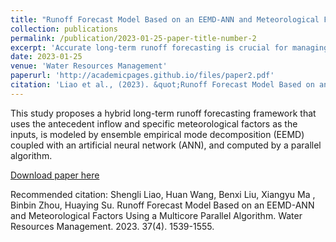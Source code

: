 ```yaml
---
title: "Runoff Forecast Model Based on an EEMD-ANN and Meteorological Factors Using a Multicore Parallel Algorithm"
collection: publications
permalink: /publication/2023-01-25-paper-title-number-2
excerpt: 'Accurate long-term runoff forecasting is crucial for managing and allocating water resources. Due to the complexity and variability of natural runoff, the most difficult problems currently faced by long-term runoff forecasting are the difficulty of model construction, poor prediction accuracy, and time intensive forecasting processes. Therefore, this study proposes a hybrid long-term runoff forecasting framework that uses the antecedent inflow and specific meteorological factors as the inputs, is modeled by ensemble empirical mode decomposition (EEMD) coupled with an artificial neural network (ANN), and computed by a parallel algorithm. First, the framework can transform monthly inflow and meteorological series into stationary signals via EEMD to more comprehensively explore the relationships of the input factors through the ANN. Second, the selected meteorological factors that are closely related to inflow formation can be filtered out by the single correlation coefficient method, which contributes to reducing coupling between input factors, and increases the accuracy of the prediction models. Finally, a multicore parallel algorithm that is easily accessed everywhere and that fully utilizes multiple calculation resources while flexibly contending with various optimization requirements will improve forecasting efficiency. The Xiaowan Hydropower Station (XW) is selected as the study area, and the final results of the study show that (1) the addition of targeted meteorological factors does indeed greatly enhance the performance of the prediction models; (2) the five criteria for evaluating the prediction accuracy show that the EEMD-ANN model is far superior to the prediction performance from the ordinary ANN model when run under the same input conditions; and (3) the optimization time of the 32-core model can be reduced by as much as 25 times, which significantly saves time during the forecast process.'
date: 2023-01-25
venue: 'Water Resources Management'
paperurl: 'http://academicpages.github.io/files/paper2.pdf'
citation: 'Liao et al., (2023). &quot;Runoff Forecast Model Based on an EEMD-ANN and Meteorological Factors Using a Multicore Parallel Algorithm.&quot; <i>Water Resources Management</i>. 2023. 37(4). 1539-1555.'
---
```

This study proposes a hybrid long-term runoff forecasting framework that uses the antecedent inflow and specific meteorological factors as the inputs, is modeled by ensemble empirical mode decomposition (EEMD) coupled with an artificial neural network (ANN), and computed by a parallel algorithm.

[Download paper here](http://prelude0324.github.io/academic_pages/files/paper2.pdf)

Recommended citation: Shengli Liao, Huan Wang, Benxi Liu, Xiangyu Ma , Binbin Zhou, Huaying Su. Runoff Forecast Model Based on an EEMD-ANN and Meteorological Factors Using a Multicore Parallel Algorithm. Water Resources Management. 2023. 37(4). 1539-1555.   
